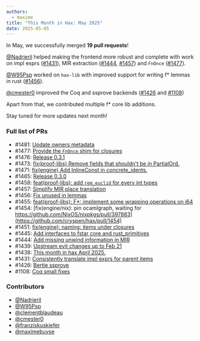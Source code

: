 ```yaml
---
authors:
  - maxime
title: "This Month in Hax: May 2025"
date: 2025-05-05
---
```


In May, we successfully merged **19 pull requests**!

[@Nadrieril](https://github.com/Nadrieril) helped making the frontend more robust and complete with work on impl exprs ([#1431](https://github.com/cryspen/hax/pull/1431)), MIR extraction ([#1444](https://github.com/cryspen/hax/pull/1444), [#1457](https://github.com/cryspen/hax/pull/1457)) and `FnOnce` ([#1477](https://github.com/cryspen/hax/pull/1477)).

[@W95Psp](https://github.com/W95Psp) worked on `hax-lib` with improved support for writing f* lemmas in rust ([#1456](https://github.com/cryspen/hax/pull/1456)).

[@cmester0](https://github.com/cmester0) improved the Coq and ssprove backends ([#1426](https://github.com/cryspen/hax/pull/1426) and [#1108](https://github.com/cryspen/hax/pull/1108))

Apart from that, we contributed multiple f* core lib additions.

Stay tuned for more updates next month!

### Full list of PRs

* \#1481: [Update owners metadata](https://github.com/cryspen/hax/pull/1481)
* \#1477: [Provide the `FnOnce` shim for closures](https://github.com/cryspen/hax/pull/1477)
* \#1476: [Release 0.3.1](https://github.com/cryspen/hax/pull/1476)
* \#1473: [fix(proof-libs) Remove fields that shouldn't be in PartialOrd.](https://github.com/cryspen/hax/pull/1473)
* \#1471: [fix(engine) Add InlineConst in concrete_idents.](https://github.com/cryspen/hax/pull/1471)
* \#1465: [Release 0.3.0](https://github.com/cryspen/hax/pull/1465)
* \#1458: [feat(proof-libs): add `rem_euclid` for every int types](https://github.com/cryspen/hax/pull/1458)
* \#1457: [Simplify MIR place translation](https://github.com/cryspen/hax/pull/1457)
* \#1456: [Fix unused in lemmas](https://github.com/cryspen/hax/pull/1456)
* \#1455: [feat(proof-libs): F*: implement some wrapping operations on i64](https://github.com/cryspen/hax/pull/1455)
* \#1454: [fix(engine/nix): pin ocamlgraph, waiting for https://github.com/NixOS/nixpkgs/pull/397883](https://github.com/cryspen/hax/pull/1454)
* \#1451: [fix(engine): naming: items under closures](https://github.com/cryspen/hax/pull/1451)
* \#1445: [Add interfaces to fstar core and rust_primitives](https://github.com/cryspen/hax/pull/1445)
* \#1444: [Add missing unwind information in MIR](https://github.com/cryspen/hax/pull/1444)
* \#1439: [Upstream evit changes up to Feb 21](https://github.com/cryspen/hax/pull/1439)
* \#1438: [This month in hax April 2025.](https://github.com/cryspen/hax/pull/1438)
* \#1431: [Consistently translate impl exprs for parent items](https://github.com/cryspen/hax/pull/1431)
* \#1426: [Bertie ssprove](https://github.com/cryspen/hax/pull/1426)
* \#1108: [Coq small fixes](https://github.com/cryspen/hax/pull/1108)

### Contributors
* [@Nadrieril](https://github.com/Nadrieril)
* [@W95Psp](https://github.com/W95Psp)
* [@clementblaudeau](https://github.com/clementblaudeau)
* [@cmester0](https://github.com/cmester0)
* [@franziskuskiefer](https://github.com/franziskuskiefer)
* [@maximebuyse](https://github.com/maximebuyse)
